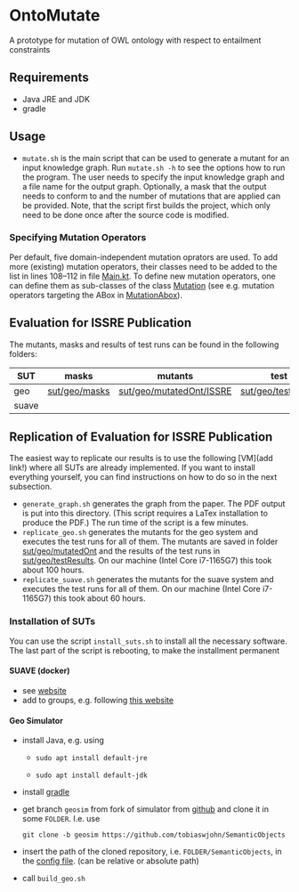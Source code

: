 # OntoMutate

A prototype for mutation of OWL ontology with respect to entailment constraints

## Requirements
 - Java JRE and JDK
 - gradle

## Usage
 - `mutate.sh` is the main script that can be used to generate a mutant for an input knowledge graph. Run `mutate.sh -h` to see the options how to run the program. The user needs to specify the input knowledge graph and a file name for the output graph. Optionally, a mask that the output needs to conform to and the number of mutations that are applied can be provided. Note, that the script first builds the project, which only need to be done once after the source code is modified.

### Specifying Mutation Operators
Per default, five domain-independent mutation oprators are used. To add more (existing) mutation operators, their classes need to be added to the list in lines 108–112 in file [Main.kt](src/main/kotlin/org/smolang/robust/Main.kt). To define new mutation operators, one can define them as sub-classes of the class [Mutation](src/main/kotlin/org/smolang/robust/mutant/Mutation.kt) (see e.g. mutation operators targeting the ABox in [MutationAbox](src/main/kotlin/org/smolang/robust/mutant/MutationABox.kt)).

## Evaluation for ISSRE Publication
The mutants, masks and results of test runs can be found in the following folders:

| SUT | masks | mutants | test results |
| ----|-------|---------|----------------|
| geo | [sut/geo/masks](sut/geo/masks) | [sut/geo/mutatedOnt/ISSRE](sut/geo/mutatedOnt/ISSRE) | [sut/geo/testResults/ISSRE](sut/geo/testResults/ISSRE) |
| suave | | | | |

## Replication of Evaluation for ISSRE Publication

The easiest way to replicate our results is to use the following [VM](add link!) where all SUTs are already implemented. If you want to install everything yourself, you can find instructions on how to do so in the next subsection.

 - `generate_graph.sh` generates the graph from the paper. The PDF output is put into this directory. (This script requires a LaTex installation to produce the PDF.) The run time of the script is a few minutes.
 - `replicate_geo.sh` generates the mutants for the geo system and executes the test runs for all of them. The mutants are saved in folder [sut/geo/mutatedOnt](sut/geo/mutatedOnt) and the results of the test runs in [sut/geo/testResults](sut/geo/testResults). On our machine (Intel Core i7-1165G7) this took about 100 hours.
 - `replicate_suave.sh` generates the mutants for the suave system and executes the test runs for all of them. On our machine (Intel Core i7-1165G7) this took about 60 hours.


### Installation of SUTs
You can use the script `install_suts.sh` to install all the necessary software. The last part of the script is rebooting, to make the installment permanent

#### SUAVE (docker)
 - see [website](https://docs.docker.com/engine/install/ubuntu/)
 - add to groups, e.g. following [this website](https://docs.docker.com/engine/install/linux-postinstall/)

#### Geo Simulator
- install Java, e.g. using

  - `sudo apt install default-jre`

  - `sudo apt install default-jdk`
- install [gradle](https://gradle.org/install/)
- get branch `geosim` from fork of simulator from [github](https://github.com/tobiaswjohn/SemanticObjects) and clone it in some `FOLDER`. I.e. use
  
  `git clone -b geosim https://github.com/tobiaswjohn/SemanticObjects`
- insert the path of the cloned repository, i.e. `FOLDER/SemanticObjects`,  in the [config file](sut/geo/config.txt). (can be relative or absolute path)
- call `build_geo.sh`
